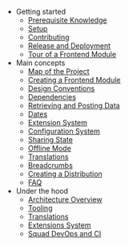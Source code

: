<!-- markdown-link-check-disable -->
<!-- Absolute links fail markdown-link-check. That's okay because this
     file isn't meant to be viewed outside docsify. -->
- Getting started
  - [Prerequisite Knowledge](/getting_started/prerequisites.md)
  - [Setup](/getting_started/setup.md)
  - [Contributing](/getting_started/contributing.md)
  - [Release and Deployment](/getting_started/release_and_deployment.md)
  - [Tour of a Frontend Module](/getting_started/tour.md)
- Main concepts
  - [Map of the Project](/main/map.md)
  - [Creating a Frontend Module](/main/creating_a_microfrontend.md)
  - [Design Conventions](/main/carbon.md)
  - [Dependencies](/main/deps.md)
  - [Retrieving and Posting Data](/main/data.md)
  - [Dates](/main/dates.md)
  - [Extension System](/main/extensions.md)
  - [Configuration System](/main/config.md)
  - [Sharing State](/main/state.md)
  - [Offline Mode](/main/offline.md)
  - [Translations](/main/translations.md)
  - [Breadcrumbs](/main/breadcrumbs.md)
  - [Creating a Distribution](/main/distribution.md)
  - [FAQ](/main/faq.md)
- Under the hood
  - [Architecture Overview](/under_the_hood/architecture.md)
  - [Tooling](/under_the_hood/tooling.md)
  - [Translations](/under_the_hood/translations.md)
  - [Extensions System](/under_the_hood/extensions.md)
  - [Squad DevOps and CI](/under_the_hood/squad_devops.md)
<!-- markdown-link-check-enable-->